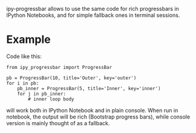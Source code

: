 ipy-progressbar allows to use the same code for rich progressbars in IPython Notebooks, and for simple fallback ones in terminal sessions.


Example
=======

Code like this:

    from ipy_progressbar import ProgressBar

    pb = ProgressBar(10, title='Outer', key='outer')
    for i in pb:
        pb_inner = ProgressBar(5, title='Inner', key='inner')
        for j in pb_inner:
            # inner loop body

will work both in IPython Notebook and in plain console. When run in notebook, the output will be rich (Bootstrap progress bars), while console version is mainly thought of as a fallback.
